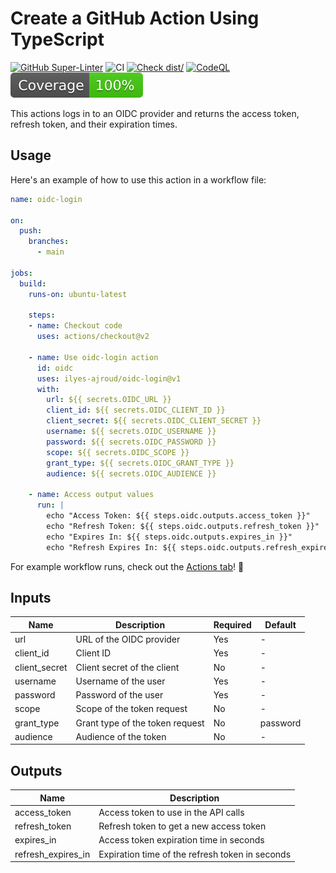 # Create a GitHub Action Using TypeScript

[![GitHub Super-Linter](https://github.com/actions/typescript-action/actions/workflows/linter.yml/badge.svg)](https://github.com/super-linter/super-linter)
![CI](https://github.com/actions/typescript-action/actions/workflows/ci.yml/badge.svg)
[![Check dist/](https://github.com/actions/typescript-action/actions/workflows/check-dist.yml/badge.svg)](https://github.com/actions/typescript-action/actions/workflows/check-dist.yml)
[![CodeQL](https://github.com/actions/typescript-action/actions/workflows/codeql-analysis.yml/badge.svg)](https://github.com/actions/typescript-action/actions/workflows/codeql-analysis.yml)
[![Coverage](./badges/coverage.svg)](./badges/coverage.svg)


This actions logs in to an OIDC provider and returns the access token, refresh token, and their expiration times.

## Usage

Here's an example of how to use this action in a workflow file:

```yaml
name: oidc-login

on:
  push:
    branches:
      - main

jobs:
  build:
    runs-on: ubuntu-latest
    
    steps:
    - name: Checkout code
      uses: actions/checkout@v2

    - name: Use oidc-login action
      id: oidc
      uses: ilyes-ajroud/oidc-login@v1
      with:
        url: ${{ secrets.OIDC_URL }}
        client_id: ${{ secrets.OIDC_CLIENT_ID }}
        client_secret: ${{ secrets.OIDC_CLIENT_SECRET }}
        username: ${{ secrets.OIDC_USERNAME }}
        password: ${{ secrets.OIDC_PASSWORD }}
        scope: ${{ secrets.OIDC_SCOPE }}
        grant_type: ${{ secrets.OIDC_GRANT_TYPE }}
        audience: ${{ secrets.OIDC_AUDIENCE }}

    - name: Access output values
      run: |
        echo "Access Token: ${{ steps.oidc.outputs.access_token }}"
        echo "Refresh Token: ${{ steps.oidc.outputs.refresh_token }}"
        echo "Expires In: ${{ steps.oidc.outputs.expires_in }}"
        echo "Refresh Expires In: ${{ steps.oidc.outputs.refresh_expires_in }}"
```

For example workflow runs, check out the
[Actions tab](https://github.com/actions/hello-world-javascript-action/actions)!
:rocket:

## Inputs

| Name           | Description                                    | Required | Default    |
|----------------|------------------------------------------------|----------|------------|
| url            | URL of the OIDC provider                       | Yes      | -          |
| client_id      | Client ID                                      | Yes      | -          |
| client_secret  | Client secret of the client                    | No       | -          |
| username       | Username of the user                           | Yes      | -          |
| password       | Password of the user                           | Yes      | -          |
| scope          | Scope of the token request                     | No       | -          |
| grant_type     | Grant type of the token request                | No       | password   |
| audience       | Audience of the token                          | No       | -          |

## Outputs

| Name               | Description                                  |
|--------------------|----------------------------------------------|
| access_token       | Access token to use in the API calls         |
| refresh_token      | Refresh token to get a new access token      |
| expires_in         | Access token expiration time in seconds      |
| refresh_expires_in | Expiration time of the refresh token in seconds |